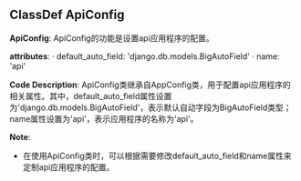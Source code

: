 ## ClassDef ApiConfig
**ApiConfig**: ApiConfig的功能是设置api应用程序的配置。

**attributes**:
· default_auto_field: 'django.db.models.BigAutoField'
· name: 'api'

**Code Description**:
ApiConfig类继承自AppConfig类，用于配置api应用程序的相关属性。其中，default_auto_field属性设置为'django.db.models.BigAutoField'，表示默认自动字段为BigAutoField类型；name属性设置为'api'，表示应用程序的名称为'api'。

**Note**:
- 在使用ApiConfig类时，可以根据需要修改default_auto_field和name属性来定制api应用程序的配置。
